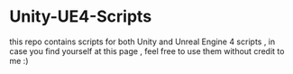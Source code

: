# Unity-UE4-Scripts
this repo contains scripts for both Unity and Unreal Engine 4 scripts , in case you find yourself at this page , feel free to use them without credit to me :)
